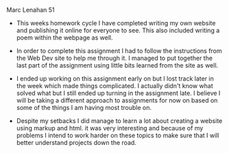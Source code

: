 Marc Lenahan 51


* This weeks homework cycle I have completed writing my own website and publishing it online for everyone to see. This also included writing a poem within the webpage as well.

* In order to complete this assignment I had to follow the instructions from the Web Dev site to help me through it. I managed to put together the last part of the assignment using little bits learned from the site as well.

* I ended up working on this assignment early on but I lost track later in the week which made things complicated. I actually didn't know what solved what but I still ended up turning in the assignment late. I believe I will be taking a different approach to assignments for now on based on some of the things I am having most trouble on.

* Despite my setbacks I did manage to learn a lot about creating a website using markup and html. it was very interesting and because of my problems I intend to work harder on these topics to make sure that I will better understand projects down the road.
